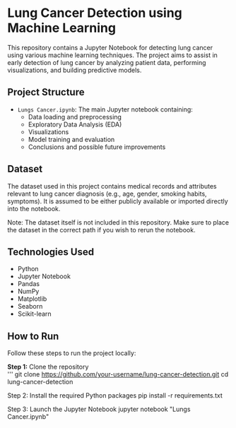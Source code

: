 # Lung Cancer Detection using Machine Learning

This repository contains a Jupyter Notebook for detecting lung cancer using various machine learning techniques. The project aims to assist in early detection of lung cancer by analyzing patient data, performing visualizations, and building predictive models.

## Project Structure

- `Lungs Cancer.ipynb`: The main Jupyter notebook containing:
  - Data loading and preprocessing
  - Exploratory Data Analysis (EDA)
  - Visualizations
  - Model training and evaluation
  - Conclusions and possible future improvements

## Dataset

The dataset used in this project contains medical records and attributes relevant to lung cancer diagnosis (e.g., age, gender, smoking habits, symptoms). It is assumed to be either publicly available or imported directly into the notebook.

Note: The dataset itself is not included in this repository. Make sure to place the dataset in the correct path if you wish to rerun the notebook.

## Technologies Used

- Python
- Jupyter Notebook
- Pandas
- NumPy
- Matplotlib
- Seaborn
- Scikit-learn

## How to Run

Follow these steps to run the project locally:

**Step 1:** Clone the repository  
'''
git clone https://github.com/your-username/lung-cancer-detection.git
cd lung-cancer-detection

Step 2: Install the required Python packages
pip install -r requirements.txt

Step 3: Launch the Jupyter Notebook
jupyter notebook "Lungs Cancer.ipynb"

